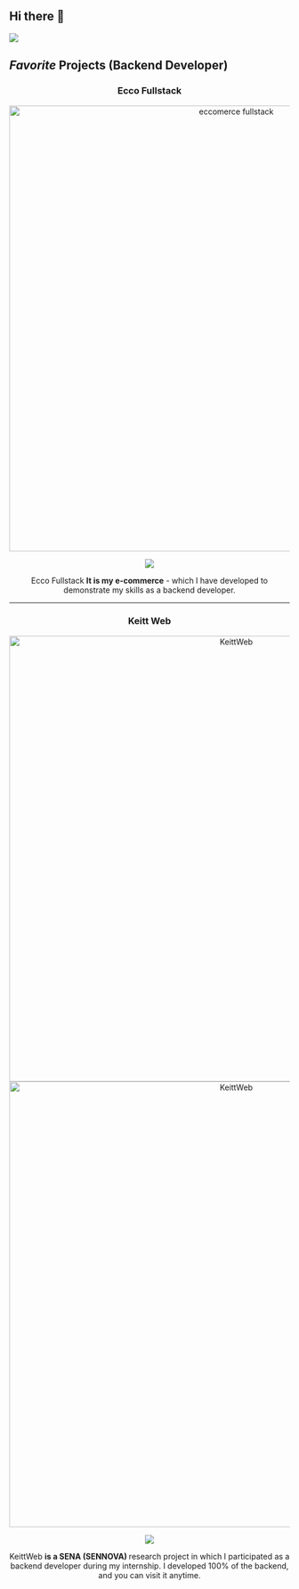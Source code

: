 ## Hi there 👋
<img src="https://i.imgur.com/JgjpKaQ.jpg">

## *Favorite* Projects (Backend Developer)

<div align="center">
  
### Ecco Fullstack  
<a href="https://eccofullstack.vercel.app/shop" target="_blank">
  <img src="https://i.imgur.com/WdQc39M.png" width="800" alt="eccomerce fullstack">
</a>
<p>
  <a href="https://github.com/agl5702/eccofullstack-backend" target="_blank">
    <img src="https://img.shields.io/badge/CÓDIGO-ff9?style=for-the-badge&logo=github&logoColor=black">
  </a>
</p>
<p>
  Ecco Fullstack <strong>It is my e-commerce</strong> - which I have developed to demonstrate my skills as a backend developer.
</p>

---

### Keitt Web 
<a href="https://keittweb.vercel.app/#developers" target="_blank">
  <img src="https://i.imgur.com/Qvihf8f.png" width="800" alt="KeittWeb">
</a>
<a href="https://keittweb.vercel.app/#developers" target="_blank">
  <img src="https://i.imgur.com/bqY55LA.png" width="800" alt="KeittWeb">
</a>
<p>
  <a href="https://github.com/agl5702/KeittWeb-Backend/" target="_blank">
    <img src="https://img.shields.io/badge/C%C3%93DIGO-80ffaa?style=for-the-badge&logo=github&logoColor=black">
  </a>
</p>
<p>
  KeittWeb <strong>is a SENA (SENNOVA) </strong> research project in which I participated as a backend developer during my internship. I developed 100% of the backend, and you can visit it anytime.
</p>

</div>


